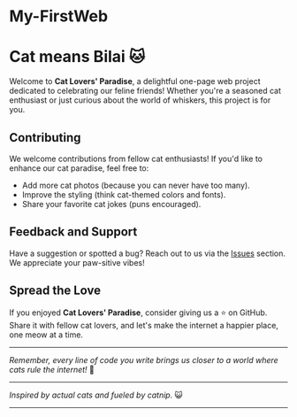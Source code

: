 # My-FirstWeb


# Cat means Bilai 🐱

Welcome to **Cat Lovers' Paradise**, a delightful one-page web project dedicated to celebrating our feline friends! Whether you're a seasoned cat enthusiast or just curious about the world of whiskers, this project is for you.


## Contributing

We welcome contributions from fellow cat enthusiasts! If you'd like to enhance our cat paradise, feel free to:

- Add more cat photos (because you can never have too many).
- Improve the styling (think cat-themed colors and fonts).
- Share your favorite cat jokes (puns encouraged).

## Feedback and Support

Have a suggestion or spotted a bug? Reach out to us via the [Issues](https://github.com/RifatParadoxical/My-FirstWeb/issues) section. We appreciate your paw-sitive vibes!

## Spread the Love

If you enjoyed **Cat Lovers' Paradise**, consider giving us a ⭐️ on GitHub. Share it with fellow cat lovers, and let's make the internet a happier place, one meow at a time.

---

*Remember, every line of code you write brings us closer to a world where cats rule the internet!* 🐾

---

*Inspired by actual cats and fueled by catnip.* 😺

---

